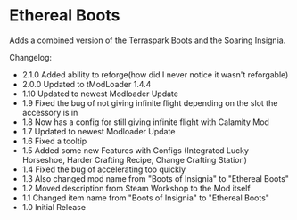 ﻿# Ethereal Boots

Adds a combined version of the Terraspark Boots and the Soaring Insignia.

Changelog:
- 2.1.0 Added ability to reforge(how did I never notice it wasn't reforgable)
- 2.0.0 Updated to tModLoader 1.4.4
- 1.10 Updated to newest Modloader Update
- 1.9 Fixed the bug of not giving infinite flight depending on the slot the accessory is in
- 1.8 Now has a config for still giving infinite flight with Calamity Mod
- 1.7 Updated to newest Modloader Update
- 1.6 Fixed a tooltip
- 1.5 Added some new Features with Configs (Integrated Lucky Horseshoe, Harder Crafting Recipe, Change Crafting Station)
- 1.4 Fixed the bug of accelerating too quickly
- 1.3 Also changed mod name from "Boots of Insignia" to "Ethereal Boots"
- 1.2 Moved description from Steam Workshop to the Mod itself
- 1.1 Changed item name from "Boots of Insignia" to "Ethereal Boots"
- 1.0 Initial Release